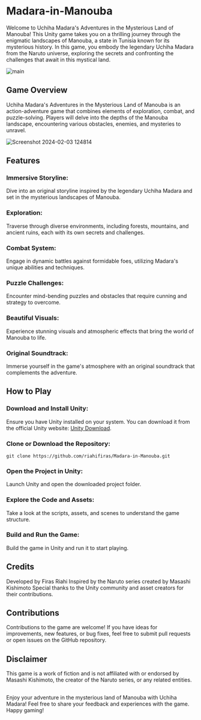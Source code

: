 # Madara-in-Manouba

Welcome to Uchiha Madara's Adventures in the Mysterious Land of Manouba! This Unity game takes you on a thrilling journey through the enigmatic landscapes of Manouba, a state in Tunisia known for its mysterious history. In this game, you embody the legendary Uchiha Madara from the Naruto universe, exploring the secrets and confronting the challenges that await in this mystical land.

![main](https://github.com/riahifiras/Madara-in-Manouba/assets/120566908/6f92bb34-7cb9-453b-aa79-b242495ffe66)

## Game Overview
Uchiha Madara's Adventures in the Mysterious Land of Manouba is an action-adventure game that combines elements of exploration, combat, and puzzle-solving. Players will delve into the depths of the Manouba landscape, encountering various obstacles, enemies, and mysteries to unravel.

![Screenshot 2024-02-03 124814](https://github.com/riahifiras/Madara-in-Manouba/assets/120566908/989fdf50-cc58-450b-ae29-98090e13908b)

## Features
### Immersive Storyline: 
Dive into an original storyline inspired by the legendary Uchiha Madara and set in the mysterious landscapes of Manouba.
### Exploration: 
Traverse through diverse environments, including forests, mountains, and ancient ruins, each with its own secrets and challenges.
### Combat System: 
Engage in dynamic battles against formidable foes, utilizing Madara's unique abilities and techniques.
### Puzzle Challenges: 
Encounter mind-bending puzzles and obstacles that require cunning and strategy to overcome.
### Beautiful Visuals: 
Experience stunning visuals and atmospheric effects that bring the world of Manouba to life.
### Original Soundtrack: 
Immerse yourself in the game's atmosphere with an original soundtrack that complements the adventure.

## How to Play
### Download and Install Unity: 
Ensure you have Unity installed on your system. You can download it from the official Unity website: [Unity Download](https://unity.com/download).
### Clone or Download the Repository: 

```
git clone https://github.com/riahifiras/Madara-in-Manouba.git
```

### Open the Project in Unity: 
Launch Unity and open the downloaded project folder.
### Explore the Code and Assets: 
Take a look at the scripts, assets, and scenes to understand the game structure.
### Build and Run the Game: 
Build the game in Unity and run it to start playing.

## Credits
Developed by Firas Riahi
Inspired by the Naruto series created by Masashi Kishimoto
Special thanks to the Unity community and asset creators for their contributions.

## Contributions
Contributions to the game are welcome! If you have ideas for improvements, new features, or bug fixes, feel free to submit pull requests or open issues on the GitHub repository.

## Disclaimer
This game is a work of fiction and is not affiliated with or endorsed by Masashi Kishimoto, the creator of the Naruto series, or any related entities.
##
Enjoy your adventure in the mysterious land of Manouba with Uchiha Madara! Feel free to share your feedback and experiences with the game. Happy gaming!
